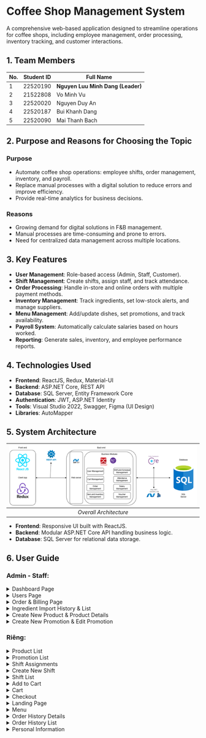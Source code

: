 # Coffee Shop Management System

A comprehensive web-based application designed to streamline operations for coffee shops, including employee management, order processing, inventory tracking, and customer interactions.

## 1. Team Members

| No. | Student ID   | Full Name               | 
|-----|--------------|-------------------------|
| 1   | 22520190     | **Nguyen Luu Minh Dang (Leader)**    | 
| 2   | 21522808     | Vo Minh Vu              | 
| 3   | 22520020     | Nguyen Duy An           | 
| 4   | 22520187     | Bui Khanh Dang          | 
| 5   | 22520090     | Mai Thanh Bach          | 

## 2. Purpose and Reasons for Choosing the Topic

### Purpose
- Automate coffee shop operations: employee shifts, order management, inventory, and payroll.
- Replace manual processes with a digital solution to reduce errors and improve efficiency.
- Provide real-time analytics for business decisions.

### Reasons
- Growing demand for digital solutions in F&B management.
- Manual processes are time-consuming and prone to errors.
- Need for centralized data management across multiple locations.

## 3. Key Features

- **User Management**: Role-based access (Admin, Staff, Customer).
- **Shift Management**: Create shifts, assign staff, and track attendance.
- **Order Processing**: Handle in-store and online orders with multiple payment methods.
- **Inventory Management**: Track ingredients, set low-stock alerts, and manage suppliers.
- **Menu Management**: Add/update dishes, set promotions, and track availability.
- **Payroll System**: Automatically calculate salaries based on hours worked.
- **Reporting**: Generate sales, inventory, and employee performance reports.

## 4. Technologies Used

- **Frontend**: ReactJS, Redux, Material-UI
- **Backend**: ASP.NET Core, REST API
- **Database**: SQL Server, Entity Framework Core
- **Authentication**: JWT, ASP.NET Identity
- **Tools**: Visual Studio 2022, Swagger, Figma (UI Design)
- **Libraries**: AutoMapper

## 5. System Architecture
| ![](./ReadmeAssets/Architech.png) |
| :---------------------------: |
| _Overall Architecture_ |

- **Frontend**: Responsive UI built with ReactJS.
- **Backend**: Modular ASP.NET Core API handling business logic.
- **Database**: SQL Server for relational data storage.

## 6. User Guide

### **Admin - Staff:**
<details>
  <summary>Dashboard Page</summary>

| ![](./ReadmeAssets/Admin_Dashboard_1.png) | ![](./ReadmeAssets/Admin_Dashboard_2.png) |
| :--------------------------------------: | :--------------------------------------: |
| _Admin Dashboard 1_ | _Admin Dashboard 2_ |

1. Dashboard Page.
2. Users Page.
3. Order & Billing Page.
4. Menu Page.
5. Inventory Page.
6. Promotion Page.
7. Schedule Page.
8. Settings Page.
9. Logout.

</details>

<details>
  <summary>Users Page</summary>
   

  <details>
  <summary>User List</summary>

| ![](./ReadmeAssets/Admin_User_List.png) |
| :----------------------------------: |
| _User List Screen_ |

1. Update User Role.
2. Activate/Deactivate User.
3. View User Orders.

  </details>

  <details>
  <summary>User Order History</summary>

| ![](./ReadmeAssets/Admin_User_OrderHistory.png) |
| :----------------------------------: |
| _User Order History Screen_ |

  </details>


  <details>
  <summary>Employee List</summary>

| ![](./ReadmeAssets/Admin_User_Employee_List.png) |
| :----------------------------------: |
| _Employee List Screen_ |

1. View Employee Details.
2. Remove Staff Role.
3. View Former Employee Details.

  </details>


  <details>
  <summary>Employee Details</summary>

| ![](./ReadmeAssets/Admin_User_Employee_Details.png) |
| :----------------------------------: |
| _Employee Details Screen_ |

1. Enter Hourly Wage Information.
2. Add New Hourly Wage.

  </details>

</details>

<details>
  <summary>Order & Billing Page</summary>

  <details>
  <summary>Order List</summary>

| ![](./ReadmeAssets/Admin_Order_List.png) |
| :----------------------------------: |
| _Order List Screen_ |

1. Search Order.
2. Export Order List To CSV.
3. Create New Order.
4. View Order Details.

</details>

<details>
  <summary>Order Details</summary>

| ![](./ReadmeAssets/Admin_Order_Details.png) |
| :----------------------------------: |
| _Order Details Screen_ |

1. Update Order Status.

</details>

<details>
  <summary>Create New Order</summary>

| ![](./ReadmeAssets/Admin_Order_CreateNew.png) |
| :----------------------------------: |
| _Create New Order Screen_ |

1. Search Food Name.
2. Select Food Type.
3. Select Food.
4. Change Food Quantity.
5. Remove Food From Order.
6. Enter Promotion For Order.
7. Apply Selected Promotion For Order.
8. Place Order.

</details>

<details>
  <summary>Create New Order - Payment</summary>

| ![](./ReadmeAssets/Admin_Order_CreateNew_Payment.png) |
| :----------------------------------: |
| _Create New Order Payment Screen_ |

1. Select Payment Method.
2. Money Customer Has Already Given.
3. Submit Payment.

</details>

<details>
  <summary>Create New Order - Print Invoice</summary>

| ![](./ReadmeAssets/Admin_Order_CreateNew_PrintInvoice.png) |
| :----------------------------------: |
| _Print Invoice Screen_ |

1. Print Order.
2. Done

</details>


</details>

<details>
  <summary>Ingredient Import History & List</summary>

| ![](./ReadmeAssets/Admin_Ingre_ImportHistory.png) | ![](./ReadmeAssets/Admin_Ingre_List.png) |
| :----------------------------------------------: | :--------------------------------------: |
| _Ingredient Import History_ | _Ingredient List_ |

</details>

<details>
  <summary>Create New Product & Product Details</summary>

| ![](./ReadmeAssets/Admin_Product_CreateNew.png) | ![](./ReadmeAssets/Admin_Product_Details.png) |
| :--------------------------------------------: | :----------------------------------------: |
| _Create New Product_ | _Product Details_ |

</details>

<details>
  <summary>Create New Promotion & Edit Promotion</summary>

| ![](./ReadmeAssets/Admin_Promotion_CreateNew.png) | ![](./ReadmeAssets/Admin_Promotion_Edit.png) |
| :----------------------------------------------: | :--------------------------------------: |
| _Create New Promotion_ | _Edit Promotion_ |

</details>

### **Riêng:**




<details>
  <summary>Product List</summary>

| ![](./ReadmeAssets/Admin_Product_List.png) |
| :----------------------------------: |
| _Product List Screen_ |

</details>

<details>
  <summary>Promotion List</summary>

| ![](./ReadmeAssets/Admin_Promotion_List.png) |
| :----------------------------------: |
| _Promotion List Screen_ |

</details>

<details>
  <summary>Shift Assignments</summary>

| ![](./ReadmeAssets/Admin_Shift_Assignments.png) |
| :----------------------------------: |
| _Shift Assignments Screen_ |

</details>

<details>
  <summary>Create New Shift</summary>

| ![](./ReadmeAssets/Admin_Shift_CreateNew.png) |
| :----------------------------------: |
| _Create New Shift Screen_ |

</details>

<details>
  <summary>Shift List</summary>

| ![](./ReadmeAssets/Admin_Shift_List.png) |
| :----------------------------------: |
| _Shift List Screen_ |

</details>







<details>
  <summary>Add to Cart</summary>

| ![](./ReadmeAssets/User_AddToCart.png) |
| :----------------------------------: |
| _Add to Cart Screen_ |

</details>

<details>
  <summary>Cart</summary>

| ![](./ReadmeAssets/User_Cart.png) |
| :----------------------------------: |
| _Cart Screen_ |

</details>

<details>
  <summary>Checkout</summary>

| ![](./ReadmeAssets/User_Checkout.png) |
| :----------------------------------: |
| _Checkout Screen_ |

</details>

<details>
  <summary>Landing Page</summary>

| ![](./ReadmeAssets/User_Landing.png) |
| :----------------------------------: |
| _Landing Page Screen_ |

</details>

<details>
  <summary>Menu</summary>

| ![](./ReadmeAssets/User_Menu.png) |
| :----------------------------------: |
| _Menu Screen_ |

</details>

<details>
  <summary>Order History Details</summary>

| ![](./ReadmeAssets/User_OrderHistory_Details.png) |
| :----------------------------------: |
| _Order History Details Screen_ |

</details>

<details>
  <summary>Order History List</summary>

| ![](./ReadmeAssets/User_OrderHistory_List.png) |
| :----------------------------------: |
| _Order History List Screen_ |

</details>

<details>
  <summary>Personal Information</summary>

| ![](./ReadmeAssets/User_PersonalInfo.png) |
| :----------------------------------: |
| _Personal Information Screen_ |

</details>
